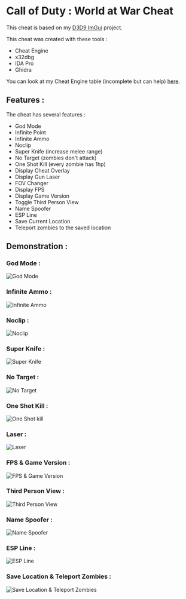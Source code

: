 # Call of Duty : World at War Cheat
This cheat is based on my [D3D9 ImGui](https://github.com/adamhlt/D3D9-Hook-ImGui) project.

This cheat was created with these tools :

- Cheat Engine
- x32dbg
- IDA Pro
- Ghidra

You can look at my Cheat Engine table (incomplete but can help) [here](https://github.com/adamhlt/COD-WAW-Cheat/blob/main/Ressources/CoDWaW.CT).

## Features :

The cheat has several features :

- God Mode 
- Infinite Point
- Infinite Ammo
- Noclip
- Super Knife (increase melee range)
- No Target (zombies don't attack)
- One Shot Kill (every zombie has 1hp)
- Display Cheat Overlay
- Display Gun Laser
- FOV Changer
- Display FPS
- Display Game Version
- Toggle Third Person View
- Name Spoofer
- ESP Line
- Save Current Location
- Teleport zombies to the saved location

## Demonstration :

### God Mode :

![God Mode](https://github.com/adamhlt/COD-WAW-Cheat/blob/main/Ressources/img/godmode.gif)

### Infinite Ammo :

![Infinite Ammo](https://github.com/adamhlt/COD-WAW-Cheat/blob/main/Ressources/img/ammo.gif)

### Noclip :

![Noclip](https://github.com/adamhlt/COD-WAW-Cheat/blob/main/Ressources/img/noclip.gif)

### Super Knife :

![Super Knife](https://github.com/adamhlt/COD-WAW-Cheat/blob/main/Ressources/img/knife.gif)

### No Target :

![No Target](https://github.com/adamhlt/COD-WAW-Cheat/blob/main/Ressources/img/no_target.gif)

### One Shot Kill :

![One Shot kill](https://github.com/adamhlt/COD-WAW-Cheat/blob/main/Ressources/img/one_shot.gif)

### Laser :

![Laser](https://github.com/adamhlt/COD-WAW-Cheat/blob/main/Ressources/img/laser.gif)

### FPS & Game Version :

![FPS & Game Version](https://github.com/adamhlt/COD-WAW-Cheat/blob/main/Ressources/img/fps.gif)

### Third Person View :

![Third Person View](https://github.com/adamhlt/COD-WAW-Cheat/blob/main/Ressources/img/third_person_view.gif)

### Name Spoofer :

![Name Spoofer](https://github.com/adamhlt/COD-WAW-Cheat/blob/main/Ressources/img/name_spoofer.gif)

### ESP Line :

![ESP Line](https://github.com/adamhlt/COD-WAW-Cheat/blob/main/Ressources/img/esp_line.gif)

### Save Location & Teleport Zombies :

![Save Location & Teleport Zombies](https://github.com/adamhlt/COD-WAW-Cheat/blob/main/Ressources/img/teleport.gif)

